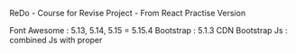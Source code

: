 ReDo - Course for Revise Project  - From React 
Practise Version

Font Awesome : 5.13, 5.14, 5.15 = 5.15.4
Bootstrap : 5.1.3 CDN
Bootstrap Js : combined Js with proper
